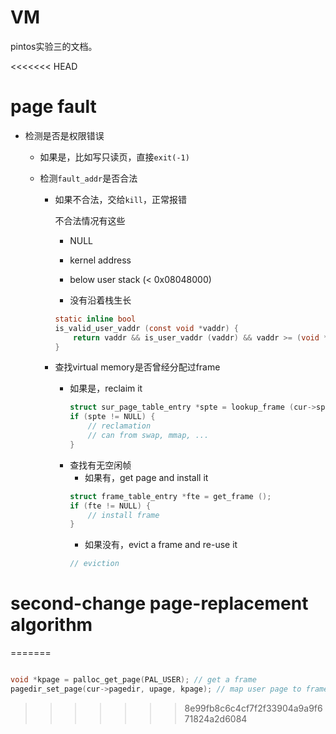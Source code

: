 # VM
pintos实验三的文档。

<<<<<<< HEAD
# page fault
* 检测是否是权限错误
    * 如果是，比如写只读页，直接`exit(-1)`

    * 检测`fault_addr`是否合法
        * 如果不合法，交给`kill`，正常报错
        
            不合法情况有这些
            * NULL
            
            * kernel address

            * below user stack (< 0x08048000)

            * 没有沿着栈生长 
            ```c
            static inline bool
            is_valid_user_vaddr (const void *vaddr) {
                return vaddr && is_user_vaddr (vaddr) && vaddr >= (void *) 0x08048000;
            }
            ```
        * 查找virtual memory是否曾经分配过frame
            * 如果是，reclaim it
                ```c
                struct sur_page_table_entry *spte = lookup_frame (cur->spt, fault_addr);
                if (spte != NULL) {
                    // reclamation
                    // can from swap, mmap, ...
                }
                ```
            * 查找有无空闲帧
                * 如果有，get page and install it
                ```c
                struct frame_table_entry *fte = get_frame ();
                if (fte != NULL) {
                    // install frame
                }
                ```
                * 如果没有，evict a frame and re-use it
                ```c
                // eviction
                ```

# second-change page-replacement algorithm
=======
```c

void *kpage = palloc_get_page(PAL_USER); // get a frame
pagedir_set_page(cur->pagedir, upage, kpage); // map user page to frame
```
>>>>>>> 8e99fb8c6c4cf7f2f33904a9a9f671824a2d6084
